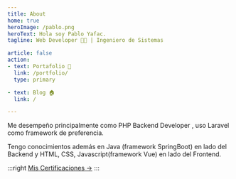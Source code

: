 ```yaml
---
title: About
home: true
heroImage: /pablo.png
heroText: Hola soy Pablo Yafac.
tagline: Web Developer 👨‍💻 | Ingeniero de Sistemas 

article: false
action:
- text: Portafolio 📁
  link: /portfolio/
  type: primary

- text: Blog 🏠
  link: /

---
```


<!-- 
footer: Compartir es aprender dos veces! Copyright © 2021 Hecho con ❤️ by 
copyrightText: false -->


Me desempeño principalmente como PHP Backend Developer , uso Laravel como framework de preferencia. 

Tengo conocimientos además en Java (framework SpringBoot) en lado del Backend y HTML, CSS, Javascript(framework Vue) en lado del Frontend.

:::right
[Mis Certificaciones →](/about/certifications)
:::
